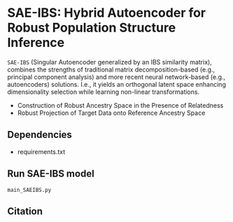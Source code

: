 # SAE-IBS: Hybrid Autoencoder for Robust Population Structure Inference

```SAE-IBS``` (Singular Autoencoder generalized by an IBS similarity matrix), combines the strengths of traditional matrix decomposition-based (e.g., principal component analysis) and more recent neural network-based (e.g., autoencoders) solutions. I.e., it yields an orthogonal latent space enhancing dimensionality selection while learning non-linear transformations. 

* Construction of Robust Ancestry Space in the Presence of Relatedness
* Robust Projection of Target Data onto Reference Ancestry Space


## Dependencies

* requirements.txt


## Run SAE-IBS model
    main_SAEIBS.py


## Citation
